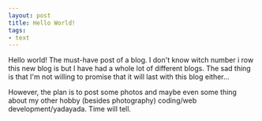 ```yaml
---
layout: post
title: Hello World! 
tags:
- text
---
```

Hello world! The must-have post of a blog. I don't know witch number i row this new blog is but I have had a whole lot of different blogs. The sad thing is that I'm not willing to promise that it will last with this blog either…

However, the plan is to post some photos and maybe even some thing about my other hobby (besides photography) coding/web development/yadayada. Time will tell.